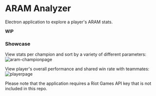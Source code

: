 # ARAM Analyzer

Electron application to explore a player's ARAM stats.

**WIP**

### Showcase

View stats per champion and sort by a variety of different parameters:
![aram-championpage](https://github.com/hsaito18/aram-analyzer/assets/69827236/7cdf988a-c011-4399-b89b-2f1c7507291e)

View player's overall performance and shared win rate with teammates:
![playerpage](https://github.com/hsaito18/aram-analyzer/assets/69827236/83912b67-054a-478b-841d-8812290c385e)

Please note that the application requires a Riot Games API key that is not included in this repo.
